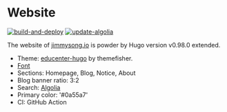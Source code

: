 # Website

[![build-and-deploy](https://github.com/rootsongjc/website/actions/workflows/build-and-deploy.yml/badge.svg)](https://github.com/rootsongjc/website/actions/workflows/build-and-deploy.yml) [![update-algolia](https://github.com/rootsongjc/website/actions/workflows/update-algolia.yml/badge.svg)](https://github.com/rootsongjc/website/actions/workflows/update-algolia.yml)

The website of [jimmysong.io](https://jimmysong.io) is powder by Hugo version v0.98.0 extended.

- Theme: [educenter-hugo](https://github.com/themefisher/educenter-hugo) by themefisher.
- [Font](https://www.font-generator.com/fonts/StarkillerOutlineItalic/?size=34&bg=none&color=ffffff)
- Sections: Homepage, Blog, Notice, About
- Blog banner ratio: 3:2
- Search: [Algolia](https://algolia.com)
- Primary color: '#0a55a7'
- CI: GitHub Action
